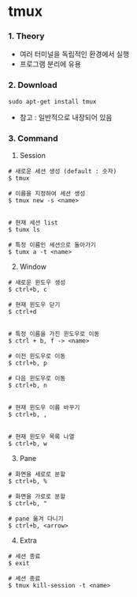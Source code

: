 # tmux

### 1. Theory ###
  - 여러 터미널을 독립적인 환경에서 실행
  - 프로그램 분리에 유용

### 2. Download ###
  ```
  sudo apt-get install tmux
  ```
  - 참고 : 일반적으로 내장되어 있음

### 3. Command ###

1. Session
  ```
  # 새로운 세션 생성 (default : 숫자)
  $ tmux

  # 이름을 지정하여 세션 생성
  $ tmux new -s <name>


  # 현재 세션 list
  $ tumx ls

  # 특정 이름인 세션으로 돌아가기
  $ tumx a -t <name>
  ```

2. Window
  ```
  # 새로운 윈도우 생성
  $ ctrl+b, c

  # 현재 윈도우 닫기
  $ ctrl+d


  # 특정 이름을 가진 윈도우로 이동
  $ ctrl + b, f -> <name>

  # 이전 윈도우로 이동
  $ ctrl+b, p

  # 다음 윈도우로 이동
  $ ctrl+b, n 


  # 현재 윈도우 이름 바꾸기
  $ ctrl+b, ,


  # 현재 윈도우 목록 나열
  $ ctrl+b, w 
  ```

3. Pane
  ```
  # 화면을 세로로 분할
  $ ctrl+b, %

  # 화면을 가로로 분할
  $ ctrl+b, "

  # pane 옮겨 다니기
  $ ctrl+b, <arrow>
  ```

4. Extra
  ```
  # 세션 종료
  $ exit

  # 세션 종료
  $ tmux kill-session -t <name>
  ```
